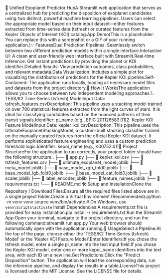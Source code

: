 🌌 Unified Exoplanet Predictor HubA Streamlit web application that serves as a centralized hub for predicting the disposition of exoplanet candidates using two distinct, powerful machine learning pipelines. Users can select the appropriate model based on their input dataset—either features extracted from time-series data (tsfresh) or curated features from the Kepler Objects of Interest (KOI) catalog.App Demo(This is a placeholder: You can replace this with a screenshot or a GIF of your running application.)✨ FeaturesDual Prediction Pipelines: Seamlessly switch between two different prediction models within a single interface.Interactive UI: A clean and user-friendly web interface built with Streamlit.Real-time Inference: Get instant predictions by providing the planet or KOI identifier.Detailed Results: View prediction outcomes, class probabilities, and relevant metadata.Data Visualization: Includes a simple plot for visualizing the distribution of predictions for the Kepler KOI pipeline.Self-Contained: The application runs locally, loading all necessary model files and datasets from the project directory.🚀 How It WorksThe application allows you to choose between two independent modeling approaches:1. TESS/K2 Time-Series (tsfresh) ModelInput Data: tsfresh_features.csvDescription: This pipeline uses a stacking model trained on over 700 statistical features extracted from the light curves of stars. It is ideal for classifying candidates based on the nuanced patterns of their transit signals.Identifier: pl_name (e.g., EPIC 201126583.01)2. Kepler KOI Feature ModelInput Data: kepler_koi.csvDescription: This pipeline uses the UltimateExoplanetStackingModel, a custom-built stacking classifier trained on the manually curated features from the official Kepler KOI dataset. It performs sophisticated feature engineering and uses a custom prediction threshold logic.Identifier: kepoi_name (e.g., K00752.01)📁 Project StructureFor the application to run correctly, your project folder should have the following structure:.
├── 📄 app.py
├── 📄 kepler_koi.csv
├── 📄 tsfresh_features.csv
├── 📄 ultimate_exoplanet_model.joblib
├── 📄 meta_model.joblib
├── 📄 base_model_xgb_fold0.joblib
├── 📄 base_model_lgb_fold0.joblib
├── 📄 base_model_cat_fold0.joblib
├── 📄 scaler.joblib
├── 📄 label_encoder.joblib
├── 📄 feature_names.joblib
├── 📄 requirements.txt
└── 📄 README.md
🛠️ Setup and InstallationClone the Repository / Download Files:Ensure all the required files listed above are in a single project folder.Create a Virtual Environment (Recommended):python -m venv venv
source venv/bin/activate  # On Windows, use `venv\Scripts\activate`
Install Dependencies:A requirements.txt file is provided for easy installation.pip install -r requirements.txt
Run the Streamlit App:Open your terminal, navigate to the project directory, and run the following command:streamlit run app.py
Your web browser should automatically open with the application running.📖 UsageSelect a Pipeline:At the top of the page, choose either the 'TESS/K2 Time-Series (tsfresh) Model' or the 'Kepler KOI Feature Model'.Enter Identifiers:If you chose the tsfresh model, enter a single pl_name into the text input field.If you chose the Kepler KOI model, enter one or more kepoi_name identifiers into the text area, with each ID on a new line.Get Predictions:Click the "Predict Disposition" button. The application will load the corresponding data, run the inference pipeline, and display the results in a table.LicenseThis project is licensed under the MIT License. See the LICENSE file for details.
